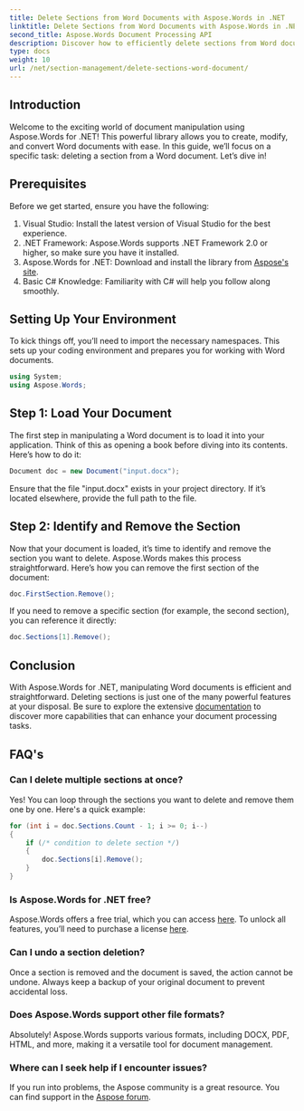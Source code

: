 ```yaml
---
title: Delete Sections from Word Documents with Aspose.Words in .NET
linktitle: Delete Sections from Word Documents with Aspose.Words in .NET
second_title: Aspose.Words Document Processing API
description: Discover how to efficiently delete sections from Word documents using Aspose.Words for .NET. This comprehensive guide walks you through the prerequisites.
type: docs
weight: 10
url: /net/section-management/delete-sections-word-document/
---
```

## Introduction

Welcome to the exciting world of document manipulation using Aspose.Words for .NET! This powerful library allows you to create, modify, and convert Word documents with ease. In this guide, we’ll focus on a specific task: deleting a section from a Word document. Let’s dive in!

## Prerequisites

Before we get started, ensure you have the following:

1. Visual Studio: Install the latest version of Visual Studio for the best experience.
2. .NET Framework: Aspose.Words supports .NET Framework 2.0 or higher, so make sure you have it installed.
3. Aspose.Words for .NET: Download and install the library from [Aspose's site](https://releases.aspose.com/words/net/).
4. Basic C# Knowledge: Familiarity with C# will help you follow along smoothly.

## Setting Up Your Environment

To kick things off, you’ll need to import the necessary namespaces. This sets up your coding environment and prepares you for working with Word documents.

```csharp
using System;
using Aspose.Words;
```

## Step 1: Load Your Document

The first step in manipulating a Word document is to load it into your application. Think of this as opening a book before diving into its contents. Here’s how to do it:

```csharp
Document doc = new Document("input.docx");
```

Ensure that the file "input.docx" exists in your project directory. If it’s located elsewhere, provide the full path to the file.

## Step 2: Identify and Remove the Section

Now that your document is loaded, it’s time to identify and remove the section you want to delete. Aspose.Words makes this process straightforward. Here’s how you can remove the first section of the document:

```csharp
doc.FirstSection.Remove();
```

If you need to remove a specific section (for example, the second section), you can reference it directly:

```csharp
doc.Sections[1].Remove();
```

## Conclusion

With Aspose.Words for .NET, manipulating Word documents is efficient and straightforward. Deleting sections is just one of the many powerful features at your disposal. Be sure to explore the extensive [documentation](https://reference.aspose.com/words/net/) to discover more capabilities that can enhance your document processing tasks.

## FAQ's

### Can I delete multiple sections at once?
Yes! You can loop through the sections you want to delete and remove them one by one. Here's a quick example:

```csharp
for (int i = doc.Sections.Count - 1; i >= 0; i--)
{
    if (/* condition to delete section */)
    {
        doc.Sections[i].Remove();
    }
}
```

### Is Aspose.Words for .NET free?
Aspose.Words offers a free trial, which you can access [here](https://releases.aspose.com/). To unlock all features, you’ll need to purchase a license [here](https://purchase.aspose.com/buy).

### Can I undo a section deletion?
Once a section is removed and the document is saved, the action cannot be undone. Always keep a backup of your original document to prevent accidental loss.

### Does Aspose.Words support other file formats?
Absolutely! Aspose.Words supports various formats, including DOCX, PDF, HTML, and more, making it a versatile tool for document management.

### Where can I seek help if I encounter issues?
If you run into problems, the Aspose community is a great resource. You can find support in the [Aspose forum](https://forum.aspose.com/c/words/8).
